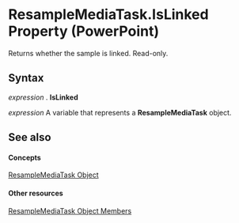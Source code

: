 
# ResampleMediaTask.IsLinked Property (PowerPoint)

Returns whether the sample is linked. Read-only.


## Syntax

 _expression_ . **IsLinked**

 _expression_ A variable that represents a **ResampleMediaTask** object.


## See also


#### Concepts


[ResampleMediaTask Object](d36d6a4b-b266-5c00-24e8-ca3c154bc469.md)
#### Other resources


[ResampleMediaTask Object Members](1a7736dd-c61d-a88d-9cc7-8f9db782ae14.md)
